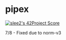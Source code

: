 # pipex

[![slee2's 42Project Score](https://badge42.herokuapp.com/api/project/slee2/pipex)](https://github.com/JaeSeoKim/badge42)

7/8 - Fixed due to norm-v3
